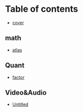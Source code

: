 # Table of contents

* [cover](README.md)

## math

* [atlas](math/atlas.md)

## Quant

* [factor](quant/factor.md)

## Video&Audio

* [Untitled](video-and-audio/untitled.md)

